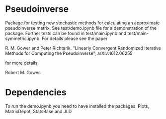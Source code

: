 # Pseudoinverse


Package for testing new stochastic methods for calculating an approximate pseudoinverse matrix. See test/demo.ipynb file for a demonstration of the package. Further tests can be found in test/main.ipynb and test/main-symmetric.ipynb. For details please see the paper  

R. M. Gower and Peter Richtarik. "Linearly Convergent Randomized Iterative Methods for Computing the Pseudoinverse", arXiv:1612.06255

for more details,

Robert M. Gower.

# Dependencies

To run the demo.ipynb you need to have installed the packages: Plots, MatrixDepot, StatsBase and JLD
